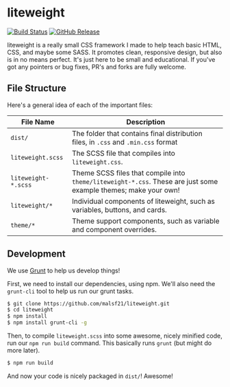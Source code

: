 # liteweight

[![Build Status](https://travis-ci.org/malsf21/liteweight.svg?branch=gh-pages)](https://travis-ci.org/malsf21/liteweight)
[![GitHub Release](https://img.shields.io/github/release/malsf21/liteweight.svg)](https://github.com/malsf21/liteweight/releases)

liteweight is a really small CSS framework I made to help teach basic HTML, CSS, and maybe some SASS. It promotes clean, responsive design, but also is in no means perfect. It's just here to be small and educational. If you've got any pointers or bug fixes, PR's and forks are fully welcome.

## File Structure

Here's a general idea of each of the important files:

| File Name | Description |
|-----------|-------------|
| `dist/` | The folder that contains final distribution files, in `.css` and `.min.css` format |
| `liteweight.scss` | The SCSS file that compiles into `liteweight.css`.  |
| `liteweight-*.scss` | Theme SCSS files that compile into `theme/liteweight-*.css`. These are just some example themes; make your own! |
| `liteweight/*` | Individual components of liteweight, such as variables, buttons, and cards. |
| `theme/*` | Theme support components, such as variable and component overrides. |

## Development

We use [Grunt](https://gruntjs.com) to help us develop things!

First, we need to install our dependencies, using npm. We'll also need the `grunt-cli` tool to help us run our grunt tasks.

```bash
$ git clone https://github.com/malsf21/liteweight.git
$ cd liteweight
$ npm install
$ npm install grunt-cli -g
```

Then, to compile `liteweight.scss` into some awesome, nicely minified code, run our `npm run build` command. This basically runs `grunt` (but might do more later).

```bash
$ npm run build
```

And now your code is nicely packaged in `dist/`! Awesome!
